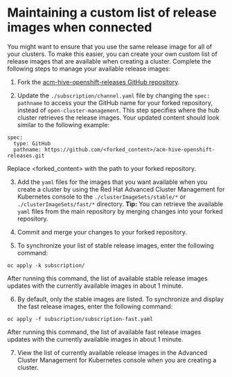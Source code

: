# Maintaining a custom list of release images when connected

You might want to ensure that you use the same release image for all of your clusters. To make this easier, you can create your own custom list of release images that are available when creating a cluster. Complete the following steps to manage your available release images:

1. Fork the [acm-hive-openshift-releases GitHub repository](https://github.com/open-cluster-management/acm-hive-openshift-releases).

2. Update the `./subscription/channel.yaml` file by changing the `spec: pathname` to access your the GitHub name for your forked repository, instead of `open-cluster-management`. This step specifies where the hub cluster retrieves the release images. Your updated content should look similar to the following example: 

  ```
  spec:
    type: GitHub
    pathname: https://github.com/<forked_content>/acm-hive-openshift-releases.git
  ```
  
  Replace <forked_content> with the path to your forked repository.

3. Add the `yaml` files for the images that you want available when you create a cluster by using the Red Hat Advanced Cluster Management for Kubernetes console to the `./clusterImageSets/stable/*` or `./clusterImageSets/fast/*` directory. **Tip:** You can retrieve the available `yaml` files from the main repository by merging changes into your forked repository.

4. Commit and merge your changes to your forked repository.

5. To synchronize your list of stable release images, enter the following command:

  ```
  oc apply -k subscription/
  ```
  
  After running this command, the list of available stable release images updates with the currently available images in about 1 minute.
  
6. By default, only the stable images are listed. To synchronize and display the fast release images, enter the following command:

  ```
  oc apply -f subscription/subscription-fast.yaml
  ```
  
  After running this command, the list of available fast release images updates with the currently available images in about 1 minute.  

7. View the list of currently available release images in the Advanced Cluster Management for Kubernetes console when you are creating a cluster.
